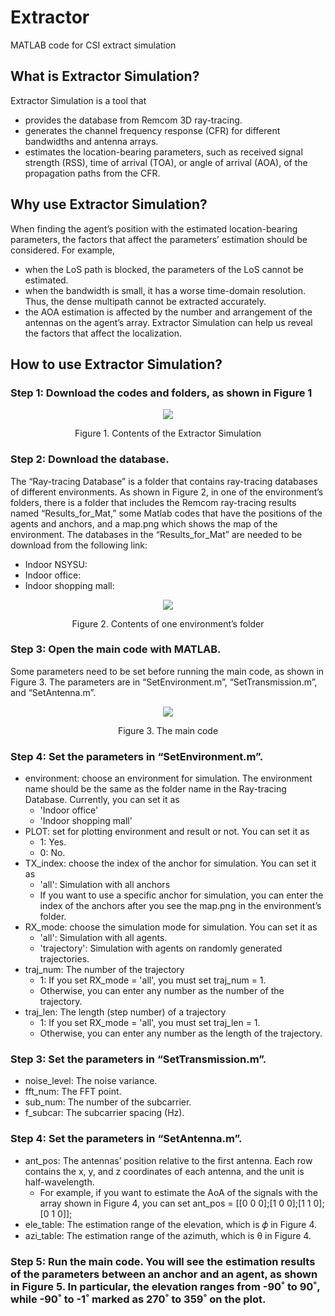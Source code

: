 # Extractor
MATLAB code for CSI extract simulation


## What is Extractor Simulation?
Extractor Simulation is a tool that 
- provides the database from Remcom 3D ray-tracing.
- generates the channel frequency response (CFR) for different bandwidths and antenna arrays.
- estimates the location-bearing parameters, such as received signal strength (RSS), time of arrival (TOA), or angle of arrival (AOA), of the propagation paths from the CFR.


## Why use Extractor Simulation?
When finding the agent’s position with the estimated location-bearing parameters, the factors that affect the parameters’ estimation should be considered. For example, 
- when the LoS path is blocked, the parameters of the LoS cannot be estimated.
- when the bandwidth is small, it has a worse time-domain resolution. Thus, the dense multipath cannot be extracted accurately.
- the AOA estimation is affected by the number and arrangement of the antennas on the agent’s array.
Extractor Simulation can help us reveal the factors that affect the localization.


## How to use Extractor Simulation?

### Step 1: Download the codes and folders, as shown in Figure 1
<p align="center">
  <img src="https://github.com/CoLoSNet/Extractor/assets/155145488/6e67b2d4-53bd-4ca8-ae1d-e1549b06dd75"/>
</p>
<p align="center">
  Figure 1. Contents of the Extractor Simulation
</p>

### Step 2: Download the database. 
The “Ray-tracing Database” is a folder that contains ray-tracing databases of different environments. As shown in Figure 2, in one of the environment’s folders, there is a folder that includes the Remcom ray-tracing results named “Results_for_Mat,” some Matlab codes that have the positions of the agents and anchors, and a map.png which shows the map of the environment. The databases in the “Results_for_Mat” are needed to be download from the following link:
-	Indoor NSYSU: 
-	Indoor office: 
-	Indoor shopping mall:
<p align="center">
  <img src="https://github.com/CoLoSNet/Extractor/assets/155145488/07ca2ae9-9c81-4512-aef1-55d2b82bace1"/>
</p>
<p align="center">
  Figure 2. Contents of one environment’s folder
</p>

### Step 3: Open the main code with MATLAB.
Some parameters need to be set before running the main code, as shown in Figure 3. The parameters are in “SetEnvironment.m”, “SetTransmission.m”, and “SetAntenna.m”. 
<p align="center">
  <img src="https://github.com/CoLoSNet/Extractor/assets/155145488/98528702-4cd7-475a-9fae-83ef95ab6cd3"/>
</p>
<p align="center">
  Figure 3. The main code
</p>


### Step 4: Set the parameters in “SetEnvironment.m”.

- environment: choose an environment for simulation. The environment name should be the same as the folder name in the Ray-tracing Database. Currently, you can set it as
  * 'Indoor office'
  * 'Indoor shopping mall' 
- PLOT: set for plotting environment and result or not. You can set it as
  * 1: Yes.
  * 0: No.
- TX_index: choose the index of the anchor for simulation. You can set it as
  * 'all': Simulation with all anchors
  * If you want to use a specific anchor for simulation, you can enter the index of the anchors after you see the map.png in the environment’s folder.
- RX_mode: choose the simulation mode for simulation. You can set it as
  * 'all': Simulation with all agents.
  * 'trajectory': Simulation with agents on randomly generated trajectories.
- traj_num: The number of the trajectory
  * 1: If you set RX_mode = 'all', you must set traj_num = 1.
  * Otherwise, you can enter any number as the number of the trajectory.
- traj_len: The length (step number) of a trajectory
  * 1: If you set RX_mode = 'all', you must set traj_len = 1.
  * Otherwise,  you can enter any number as the length of the trajectory.

### Step 3: Set the parameters in “SetTransmission.m”.
- noise_level: The noise variance.
- fft_num: The FFT point.
- sub_num: The number of the subcarrier.
- f_subcar: The subcarrier spacing (Hz).

### Step 4: Set the parameters in “SetAntenna.m”.
- ant_pos: The antennas’ position relative to the first antenna. Each row contains the x, y, and z coordinates of each antenna, and the unit is half-wavelength.
  * For example, if you want to estimate the AoA of the signals with the array shown in Figure 4, you can set ant_pos = [[0 0 0];[1 0 0];[1 1 0];[0 1 0]];
- ele_table: The estimation range of the elevation, which is 𝜙 in Figure 4.
- azi_table: The estimation range of the azimuth, which is θ in Figure 4.

### Step 5: Run the main code. You will see the estimation results of the parameters between an anchor and an agent, as shown in Figure 5. In particular, the elevation ranges from -90˚ to 90˚, while -90˚ to -1˚ marked as 270˚ to 359˚ on the plot.

